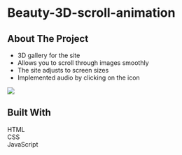 # Beauty-3D-scroll-animation

## About The Project

- 3D gallery for the site    
- Allows you to scroll through images smoothly     
- The site adjusts to screen sizes    
- Implemented audio by clicking on the icon    

![](https://github.com/RomanyanaSol/Beauty-3D-scroll-animation/blob/main/3D%20scroll.gif)

## Built With

HTML  
CSS  
JavaScript  
